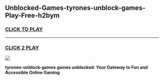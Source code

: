 
## Unblocked-Games-tyrones-unblock-games-Play-Free-h2bym
<h3>
<a href="https://premium76.site?title=tyrones-unblock-games&ref=18A1">CLICK TO PLAY</a></h3>
<hr>

<h3>
<a href="https://premium76.site?title=tyrones-unblock-games&ref=18A1">CLICK 2 PLAY</a>
  
</h3>

<a href="https://premium76.site?title=tyrones-unblock-games&ref=18A1"><img src="https://clearcache.store/games.png"></a>


**tyrones-unblock-games games unblocked: Your Gateway to Fun and Accessible Online Gaming**
